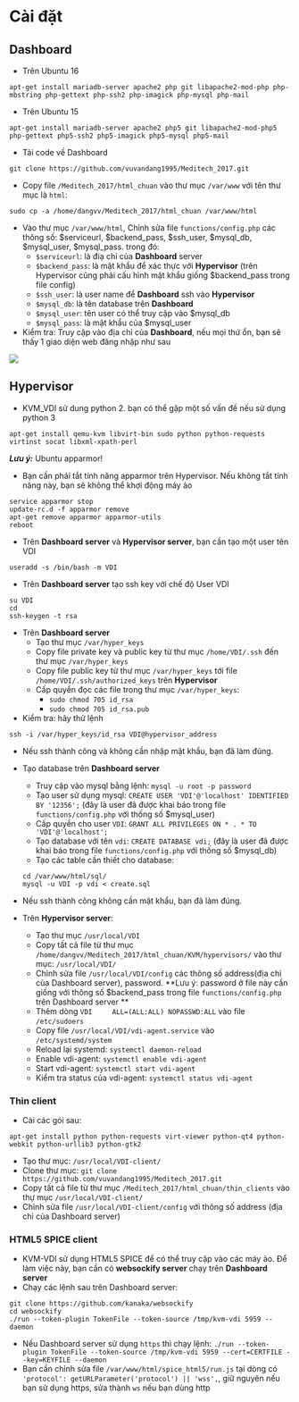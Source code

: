 # Cài đặt
## Dashboard
- Trên Ubuntu 16

`apt-get install mariadb-server apache2 php git libapache2-mod-php php-mbstring php-gettext php-ssh2 php-imagick php-mysql php-mail`

- Trên Ubuntu 15

`apt-get install mariadb-server apache2 php5 git libapache2-mod-php5 php-gettext php5-ssh2 php5-imagick php5-mysql php5-mail`

- Tải code về Dashboard

`git clone https://github.com/vuvandang1995/Meditech_2017.git`

- Copy file `/Meditech_2017/html_chuan` vào thư mục `/var/www` với tên thư mục là `html`:

`sudo cp -a /home/dangvv/Meditech_2017/html_chuan /var/www/html`

- Vào thư mục `/var/www/html`, Chỉnh sửa file `functions/config.php` các thông số: $serviceurl, $backend_pass, $ssh_user, $mysql_db, $mysql_user, $mysql_pass. trong đó:
	- `$serviceurl`: là điạ chỉ của **Dashboard** server
	- `$backend_pass`: là mật khẩu để xác thực với **Hypervisor** (trên Hypervisor cũng phải cấu hình mật khẩu giống $backend_pass trong file config)
	- `$ssh_user`: là user name để **Dashboard** ssh vào **Hypervisor**
	- `$mysql_db`: là tên database trên **Dashboard**
	- `$mysql_user`: tên user có thể truy cập vào $mysql_db
	- `$mysql_pass`: là mật khẩu của $mysql_user
- Kiểm tra: Truy cập vào địa chỉ của **Dashboard**, nếu mọi thứ ổn, bạn sẽ thấy 1 giao diện web đăng nhập như sau

<img src="https://i.imgur.com/PsVbLau.png">

## Hypervisor
- KVM_VDI sử dung python 2. bạn có thể gặp một số vấn đề nếu sử dụng python 3

`apt-get install qemu-kvm libvirt-bin sudo python python-requests virtinst socat libxml-xpath-perl`

***Lưu ý:*** Ubuntu apparmor!

- Bạn cần phải tắt tính năng apparmor trên Hypervisor. Nếu không tắt tính năng này, bạn sẽ không thể khợi động máy ảo

```
service apparmor stop
update-rc.d -f apparmor remove
apt-get remove apparmor apparmor-utils
reboot
```

- Trên **Dashboard server** và **Hypervisor server**, bạn cần tạo một user tên VDI

`useradd -s /bin/bash -m VDI`

- Trên **Dashboard server** tạo ssh key với chế độ User VDI

```
su VDI
cd
ssh-keygen -t rsa
```

- Trên **Dashboard server**
	- Tạo thư mục `/var/hyper_keys`
	- Copy file private key và public key từ thư mục `/home/VDI/.ssh` đến thư mục `/var/hyper_keys`
	- Copy file public key từ thư mục `/var/hyper_keys` tới file `/home/VDI/.ssh/authorized_keys` trên **Hypervisor**
	- Cấp quyền đọc các file trong thư mục `/var/hyper_keys`:
		- `sudo chmod 705 id_rsa` 
		- `sudo chmod 705 id_rsa.pub`
- Kiểm tra: hãy thử lệnh

`ssh -i /var/hyper_keys/id_rsa VDI@hypervisor_address`
- Nếu ssh thành công và không cần nhập mật khẩu, bạn đã làm đúng.

- Tạo database trên **Dashboard server**
	- Truy cập vào mysql bằng lệnh: `mysql -u root -p password`
	- Tạo user sử dụng mysql: `CREATE USER 'VDI'@'localhost' IDENTIFIED BY '12356';` (đây là user đã được khai báo trong file `functions/config.php` với thống số $mysql_user)
	- Cấp quyền cho user `VDI`: `GRANT ALL PRIVILEGES ON * . * TO 'VDI'@'localhost';`
	- Tạo database với tên `vdi`: `CREATE DATABASE vdi;` (đây là user đã được khai báo trong file `functions/config.php` với thống số $mysql_db)
	- Tạo các table cần thiết cho database:
	```
	cd /var/www/html/sql/
	mysql -u VDI -p vdi < create.sql
	```

	
- Nếu ssh thành công không cần mật khẩu, bạn đã làm đúng.

- Trên **Hypervisor server**:
	- Tạo thư mục `/usr/local/VDI`
	- Copy tất cả file từ thư mục `/home/dangvv/Meditech_2017/html_chuan/KVM/hypervisors/` vào thư mục: `/usr/local/VDI/`
	- Chỉnh sửa file `/usr/local/VDI/config` các thông số address(địa chỉ của Dashboard server), password. **Lưu ý: password ở file này cần giống với thông số $backend_pass trong file `functions/config.php` trên Dashboard server **
	- Thêm dòng `VDI     ALL=(ALL:ALL) NOPASSWD:ALL` vào file `/etc/sudoers`
	- Copy file `/usr/local/VDI/vdi-agent.service` vào `/etc/systemd/system`
	- Reload lại systemd: `systemctl daemon-reload`
	- Enable vdi-agent: `systemctl enable vdi-agent`
	- Start vdi-agent: `systemctl start vdi-agent`
	- Kiểm tra status của vdi-agent: `systemctl status vdi-agent`

### Thin client
- Cài các gói sau:

`apt-get install python python-requests virt-viewer python-qt4 python-webkit python-urllib3 python-gtk2`

- Tạo thư mục: `/usr/local/VDI-client/`
- Clone thư mục: `git clone https://github.com/vuvandang1995/Meditech_2017.git`
- Copy tất cả file từ thư mục `/Meditech_2017/html_chuan/thin_clients` vào thự mục `/usr/local/VDI-client/`
- Chỉnh sửa file `/usr/local/VDI-client/config` với thông số address (địa chỉ của Dashboard server)

### HTML5 SPICE client
- KVM-VDI sử dụng HTML5 SPICE để có thể truy cập vào các máy ảo. Để làm việc này, bạn cần có **websockify server** chạy trên **Dashboard server**
- Chạy các lệnh sau trên Dashboard server:

```
git clone https://github.com/kanaka/websockify
cd websockify
./run --token-plugin TokenFile --token-source /tmp/kvm-vdi 5959 --daemon
```

- Nếu Dashboard server sử dụng `https` thì chạy lệnh: `./run --token-plugin TokenFile --token-source /tmp/kvm-vdi 5959 --cert=CERTFILE --key=KEYFILE --daemon`
- Bạn cần chỉnh sửa file `/var/www/html/spice_html5/run.js` tại dòng có `'protocol': getURLParameter('protocol') || 'wss',`, giữ nguyên nếu bạn sử dụng https, sửa thành `ws` nếu bạn dùng http

